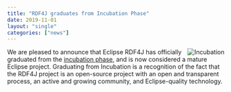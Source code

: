 ```yaml
---
title: "RDF4J graduates from Incubation Phase"
date: 2019-11-01
layout: "single"
categories: ["news"]
---
```


<a href="https://eclipse.org/projects/what-is-incubation.php"><img align="right" src="https://eclipse.org/images/egg-incubation.png" border="0" alt="Incubation" /></a>
We are pleased to announce that Eclipse RDF4J has officially graduated from the
[incubation phase](https://eclipse.org/projects/what-is-incubation.php), and is
now considered a mature Eclipse project. Graduating from Incubation is a
recognition of the fact that the RDF4J project is an open-source
project with an open and transparent process, an active and growing community,
and Eclipse-quality technology.

